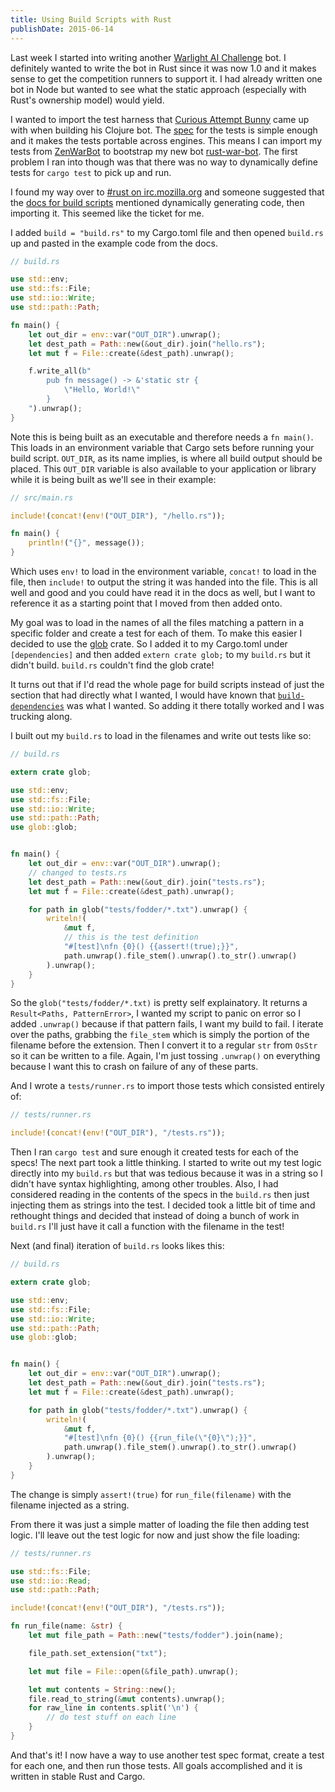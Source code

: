 ```yaml
---
title: Using Build Scripts with Rust
publishDate: 2015-06-14
---
```


Last week I started into writing another [Warlight AI Challenge](http://aigames.com/competitions/warlight-ai-challenge-2) bot. I definitely wanted to write the bot in Rust since it was now 1.0 and it makes sense to get the competition runners to support it. I had already written one bot in Node but wanted to see what the static approach (especially with Rust's ownership model) would yield.

I wanted to import the test harness that [Curious Attempt Bunny](http://curiousattemptbunny.com/) came up with when building his Clojure bot. The [spec](https://github.com/curious-attempt-bunny/warlight2-starterbot-clojure#create-new-tests) for the tests is simple enough and it makes the tests portable across engines. This means I can import my tests from [ZenWarBot](https://github.com/wraithan/zenwarbot/tree/master/test/fodder) to bootstrap my new bot [rust-war-bot](https://github.com/wraithan/rust-war-bot). The first problem I ran into though was that there was no way to dynamically define tests for `cargo test` to pick up and run.

I found my way over to [#rust on irc.mozilla.org](http://chat.mibbit.com/?server=irc.mozilla.org&channel=%23rust) and someone suggested that the [docs for build scripts](http://doc.crates.io/build-script.html#case-study:-code-generation) mentioned dynamically generating code, then importing it. This seemed like the ticket for me.

I added `build = "build.rs"` to my Cargo.toml file and then opened `build.rs` up and pasted in the example code from the docs.

``` rust
// build.rs

use std::env;
use std::fs::File;
use std::io::Write;
use std::path::Path;

fn main() {
    let out_dir = env::var("OUT_DIR").unwrap();
    let dest_path = Path::new(&out_dir).join("hello.rs");
    let mut f = File::create(&dest_path).unwrap();

    f.write_all(b"
        pub fn message() -> &'static str {
            \"Hello, World!\"
        }
    ").unwrap();
}
```

Note this is being built as an executable and therefore needs a `fn main()`. This loads in an environment variable that Cargo sets before running your build script. `OUT_DIR`, as its name implies, is where all build output should be placed. This `OUT_DIR` variable is also available to your application or library while it is being built as we'll see in their example:

``` rust
// src/main.rs

include!(concat!(env!("OUT_DIR"), "/hello.rs"));

fn main() {
    println!("{}", message());
}
```

Which uses `env!` to load in the environment variable, `concat!` to load in the file, then `include!` to output the string it was handed into the file. This is all well and good and you could have read it in the docs as well, but I want to reference it as a starting point that I moved from then added onto.

My goal was to load in the names of all the files matching a pattern in a specific folder and create a test for each of them. To make this easier I decided to use the [glob](https://crates.io/crates/glob) crate. So I added it to my Cargo.toml under `[dependencies]` and then added `extern crate glob;` to my `build.rs` but it didn't build. `build.rs` couldn't find the glob crate!

It turns out that if I'd read the whole page for build scripts instead of just the section that had directly what I wanted, I would have known that [`build-dependencies`](http://doc.crates.io/build-script.html#build-dependencies) was what I wanted. So adding it there totally worked and I was trucking along.

I built out my `build.rs` to load in the filenames and write out tests like so:

``` rust
// build.rs

extern crate glob;

use std::env;
use std::fs::File;
use std::io::Write;
use std::path::Path;
use glob::glob;


fn main() {
    let out_dir = env::var("OUT_DIR").unwrap();
    // changed to tests.rs
    let dest_path = Path::new(&out_dir).join("tests.rs");
    let mut f = File::create(&dest_path).unwrap();

    for path in glob("tests/fodder/*.txt").unwrap() {
        writeln!(
            &mut f,
            // this is the test definition
            "#[test]\nfn {0}() {{assert!(true);}}",
            path.unwrap().file_stem().unwrap().to_str().unwrap()
        ).unwrap();
    }
}
```

So the `glob("tests/fodder/*.txt)` is pretty self explainatory. It returns a `Result<Paths, PatternError>`, I wanted my script to panic on error so I added `.unwrap()` because if that pattern fails, I want my build to fail. I iterate over the paths, grabbing the `file_stem` which is simply the portion of the filename before the extension. Then I convert it to a regular `str` from `OsStr` so it can be written to a file. Again, I'm just tossing `.unwrap()` on everything because I want this to crash on failure of any of these parts.

And I wrote a `tests/runner.rs` to import those tests which consisted entirely of:

``` rust
// tests/runner.rs

include!(concat!(env!("OUT_DIR"), "/tests.rs"));
```

Then I ran `cargo test` and sure enough it created tests for each of the specs! The next part took a little thinking. I started to write out my test logic directly into my `build.rs` but that was tedious because it was in a string so I didn't have syntax highlighting, among other troubles. Also, I had considered reading in the contents of the specs in the `build.rs` then just injecting them as strings into the test. I decided took a little bit of time and rethought things and decided that instead of doing a bunch of work in `build.rs` I'll just have it call a function with the filename in the test!

Next (and final) iteration of `build.rs` looks likes this:

``` rust
// build.rs

extern crate glob;

use std::env;
use std::fs::File;
use std::io::Write;
use std::path::Path;
use glob::glob;


fn main() {
    let out_dir = env::var("OUT_DIR").unwrap();
    let dest_path = Path::new(&out_dir).join("tests.rs");
    let mut f = File::create(&dest_path).unwrap();

    for path in glob("tests/fodder/*.txt").unwrap() {
        writeln!(
            &mut f,
            "#[test]\nfn {0}() {{run_file(\"{0}\");}}",
            path.unwrap().file_stem().unwrap().to_str().unwrap()
        ).unwrap();
    }
}
```

The change is simply `assert!(true)` for `run_file(filename)` with the filename injected as a string.

From there it was just a simple matter of loading the file then adding test logic. I'll leave out the test logic for now and just show the file loading:

``` rust
// tests/runner.rs

use std::fs::File;
use std::io::Read;
use std::path::Path;

include!(concat!(env!("OUT_DIR"), "/tests.rs"));

fn run_file(name: &str) {
    let mut file_path = Path::new("tests/fodder").join(name);

    file_path.set_extension("txt");

    let mut file = File::open(&file_path).unwrap();

    let mut contents = String::new();
    file.read_to_string(&mut contents).unwrap();
    for raw_line in contents.split('\n') {
        // do test stuff on each line
    }
}

```

And that's it! I now have a way to use another test spec format, create a test for each one, and then run those tests. All goals accomplished and it is written in stable Rust and Cargo.


